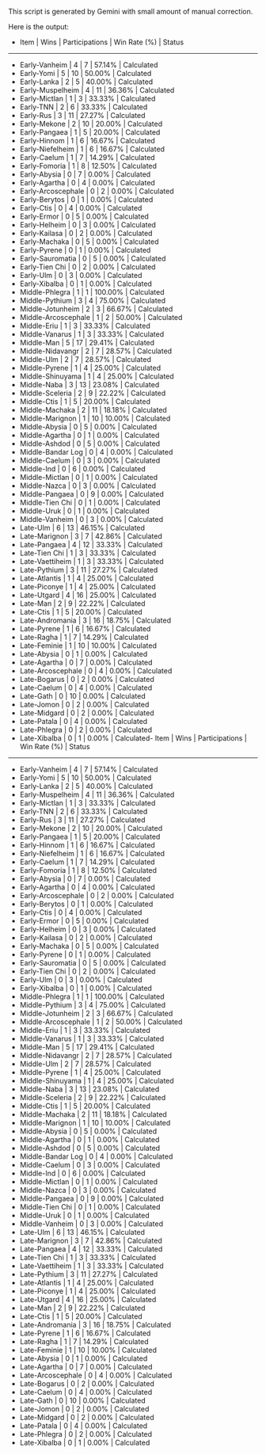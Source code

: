 This script is generated by Gemini with small amount of manual correction.

Here is the output:
- Item                      |  Wins | Participations | Win Rate (%) | Status
---------------------------------------------------------------------------
- Early-Vanheim             |     4 |              7 |       57.14% | Calculated
- Early-Yomi                |     5 |             10 |       50.00% | Calculated
- Early-Lanka               |     2 |              5 |       40.00% | Calculated
- Early-Muspelheim          |     4 |             11 |       36.36% | Calculated
- Early-Mictlan             |     1 |              3 |       33.33% | Calculated
- Early-TNN                 |     2 |              6 |       33.33% | Calculated
- Early-Rus                 |     3 |             11 |       27.27% | Calculated
- Early-Mekone              |     2 |             10 |       20.00% | Calculated
- Early-Pangaea             |     1 |              5 |       20.00% | Calculated
- Early-Hinnom              |     1 |              6 |       16.67% | Calculated
- Early-Niefelheim          |     1 |              6 |       16.67% | Calculated
- Early-Caelum              |     1 |              7 |       14.29% | Calculated
- Early-Fomoria             |     1 |              8 |       12.50% | Calculated
- Early-Abysia              |     0 |              7 |        0.00% | Calculated
- Early-Agartha             |     0 |              4 |        0.00% | Calculated
- Early-Arcoscephale        |     0 |              2 |        0.00% | Calculated
- Early-Berytos             |     0 |              1 |        0.00% | Calculated
- Early-Ctis                |     0 |              4 |        0.00% | Calculated
- Early-Ermor               |     0 |              5 |        0.00% | Calculated
- Early-Helheim             |     0 |              3 |        0.00% | Calculated
- Early-Kailasa             |     0 |              2 |        0.00% | Calculated
- Early-Machaka             |     0 |              5 |        0.00% | Calculated
- Early-Pyrene              |     0 |              1 |        0.00% | Calculated
- Early-Sauromatia          |     0 |              5 |        0.00% | Calculated
- Early-Tien Chi            |     0 |              2 |        0.00% | Calculated
- Early-Ulm                 |     0 |              3 |        0.00% | Calculated
- Early-Xibalba             |     0 |              1 |        0.00% | Calculated
- Middle-Phlegra            |     1 |              1 |      100.00% | Calculated
- Middle-Pythium            |     3 |              4 |       75.00% | Calculated
- Middle-Jotunheim          |     2 |              3 |       66.67% | Calculated
- Middle-Arcoscephale       |     1 |              2 |       50.00% | Calculated
- Middle-Eriu               |     1 |              3 |       33.33% | Calculated
- Middle-Vanarus            |     1 |              3 |       33.33% | Calculated
- Middle-Man                |     5 |             17 |       29.41% | Calculated
- Middle-Nidavangr          |     2 |              7 |       28.57% | Calculated
- Middle-Ulm                |     2 |              7 |       28.57% | Calculated
- Middle-Pyrene             |     1 |              4 |       25.00% | Calculated
- Middle-Shinuyama          |     1 |              4 |       25.00% | Calculated
- Middle-Naba               |     3 |             13 |       23.08% | Calculated
- Middle-Sceleria           |     2 |              9 |       22.22% | Calculated
- Middle-Ctis               |     1 |              5 |       20.00% | Calculated
- Middle-Machaka            |     2 |             11 |       18.18% | Calculated
- Middle-Marignon           |     1 |             10 |       10.00% | Calculated
- Middle-Abysia             |     0 |              5 |        0.00% | Calculated
- Middle-Agartha            |     0 |              1 |        0.00% | Calculated
- Middle-Ashdod             |     0 |              5 |        0.00% | Calculated
- Middle-Bandar Log         |     0 |              4 |        0.00% | Calculated
- Middle-Caelum             |     0 |              3 |        0.00% | Calculated
- Middle-Ind                |     0 |              6 |        0.00% | Calculated
- Middle-Mictlan            |     0 |              1 |        0.00% | Calculated
- Middle-Nazca              |     0 |              3 |        0.00% | Calculated
- Middle-Pangaea            |     0 |              9 |        0.00% | Calculated
- Middle-Tien Chi           |     0 |              1 |        0.00% | Calculated
- Middle-Uruk               |     0 |              1 |        0.00% | Calculated
- Middle-Vanheim            |     0 |              3 |        0.00% | Calculated
- Late-Ulm                  |     6 |             13 |       46.15% | Calculated
- Late-Marignon             |     3 |              7 |       42.86% | Calculated
- Late-Pangaea              |     4 |             12 |       33.33% | Calculated
- Late-Tien Chi             |     1 |              3 |       33.33% | Calculated
- Late-Vaettiheim           |     1 |              3 |       33.33% | Calculated
- Late-Pythium              |     3 |             11 |       27.27% | Calculated
- Late-Atlantis             |     1 |              4 |       25.00% | Calculated
- Late-Piconye              |     1 |              4 |       25.00% | Calculated
- Late-Utgard               |     4 |             16 |       25.00% | Calculated
- Late-Man                  |     2 |              9 |       22.22% | Calculated
- Late-Ctis                 |     1 |              5 |       20.00% | Calculated
- Late-Andromania           |     3 |             16 |       18.75% | Calculated
- Late-Pyrene               |     1 |              6 |       16.67% | Calculated
- Late-Ragha                |     1 |              7 |       14.29% | Calculated
- Late-Feminie              |     1 |             10 |       10.00% | Calculated
- Late-Abysia               |     0 |              1 |        0.00% | Calculated
- Late-Agartha              |     0 |              7 |        0.00% | Calculated
- Late-Arcoscephale         |     0 |              4 |        0.00% | Calculated
- Late-Bogarus              |     0 |              2 |        0.00% | Calculated
- Late-Caelum               |     0 |              4 |        0.00% | Calculated
- Late-Gath                 |     0 |             10 |        0.00% | Calculated
- Late-Jomon                |     0 |              2 |        0.00% | Calculated
- Late-Midgard              |     0 |              2 |        0.00% | Calculated
- Late-Patala               |     0 |              4 |        0.00% | Calculated
- Late-Phlegra              |     0 |              2 |        0.00% | Calculated
- Late-Xibalba              |     0 |              1 |        0.00% | Calculated- Item                      |  Wins | Participations | Win Rate (%) | Status
---------------------------------------------------------------------------
- Early-Vanheim             |     4 |              7 |       57.14% | Calculated
- Early-Yomi                |     5 |             10 |       50.00% | Calculated
- Early-Lanka               |     2 |              5 |       40.00% | Calculated
- Early-Muspelheim          |     4 |             11 |       36.36% | Calculated
- Early-Mictlan             |     1 |              3 |       33.33% | Calculated
- Early-TNN                 |     2 |              6 |       33.33% | Calculated
- Early-Rus                 |     3 |             11 |       27.27% | Calculated
- Early-Mekone              |     2 |             10 |       20.00% | Calculated
- Early-Pangaea             |     1 |              5 |       20.00% | Calculated
- Early-Hinnom              |     1 |              6 |       16.67% | Calculated
- Early-Niefelheim          |     1 |              6 |       16.67% | Calculated
- Early-Caelum              |     1 |              7 |       14.29% | Calculated
- Early-Fomoria             |     1 |              8 |       12.50% | Calculated
- Early-Abysia              |     0 |              7 |        0.00% | Calculated
- Early-Agartha             |     0 |              4 |        0.00% | Calculated
- Early-Arcoscephale        |     0 |              2 |        0.00% | Calculated
- Early-Berytos             |     0 |              1 |        0.00% | Calculated
- Early-Ctis                |     0 |              4 |        0.00% | Calculated
- Early-Ermor               |     0 |              5 |        0.00% | Calculated
- Early-Helheim             |     0 |              3 |        0.00% | Calculated
- Early-Kailasa             |     0 |              2 |        0.00% | Calculated
- Early-Machaka             |     0 |              5 |        0.00% | Calculated
- Early-Pyrene              |     0 |              1 |        0.00% | Calculated
- Early-Sauromatia          |     0 |              5 |        0.00% | Calculated
- Early-Tien Chi            |     0 |              2 |        0.00% | Calculated
- Early-Ulm                 |     0 |              3 |        0.00% | Calculated
- Early-Xibalba             |     0 |              1 |        0.00% | Calculated
- Middle-Phlegra            |     1 |              1 |      100.00% | Calculated
- Middle-Pythium            |     3 |              4 |       75.00% | Calculated
- Middle-Jotunheim          |     2 |              3 |       66.67% | Calculated
- Middle-Arcoscephale       |     1 |              2 |       50.00% | Calculated
- Middle-Eriu               |     1 |              3 |       33.33% | Calculated
- Middle-Vanarus            |     1 |              3 |       33.33% | Calculated
- Middle-Man                |     5 |             17 |       29.41% | Calculated
- Middle-Nidavangr          |     2 |              7 |       28.57% | Calculated
- Middle-Ulm                |     2 |              7 |       28.57% | Calculated
- Middle-Pyrene             |     1 |              4 |       25.00% | Calculated
- Middle-Shinuyama          |     1 |              4 |       25.00% | Calculated
- Middle-Naba               |     3 |             13 |       23.08% | Calculated
- Middle-Sceleria           |     2 |              9 |       22.22% | Calculated
- Middle-Ctis               |     1 |              5 |       20.00% | Calculated
- Middle-Machaka            |     2 |             11 |       18.18% | Calculated
- Middle-Marignon           |     1 |             10 |       10.00% | Calculated
- Middle-Abysia             |     0 |              5 |        0.00% | Calculated
- Middle-Agartha            |     0 |              1 |        0.00% | Calculated
- Middle-Ashdod             |     0 |              5 |        0.00% | Calculated
- Middle-Bandar Log         |     0 |              4 |        0.00% | Calculated
- Middle-Caelum             |     0 |              3 |        0.00% | Calculated
- Middle-Ind                |     0 |              6 |        0.00% | Calculated
- Middle-Mictlan            |     0 |              1 |        0.00% | Calculated
- Middle-Nazca              |     0 |              3 |        0.00% | Calculated
- Middle-Pangaea            |     0 |              9 |        0.00% | Calculated
- Middle-Tien Chi           |     0 |              1 |        0.00% | Calculated
- Middle-Uruk               |     0 |              1 |        0.00% | Calculated
- Middle-Vanheim            |     0 |              3 |        0.00% | Calculated
- Late-Ulm                  |     6 |             13 |       46.15% | Calculated
- Late-Marignon             |     3 |              7 |       42.86% | Calculated
- Late-Pangaea              |     4 |             12 |       33.33% | Calculated
- Late-Tien Chi             |     1 |              3 |       33.33% | Calculated
- Late-Vaettiheim           |     1 |              3 |       33.33% | Calculated
- Late-Pythium              |     3 |             11 |       27.27% | Calculated
- Late-Atlantis             |     1 |              4 |       25.00% | Calculated
- Late-Piconye              |     1 |              4 |       25.00% | Calculated
- Late-Utgard               |     4 |             16 |       25.00% | Calculated
- Late-Man                  |     2 |              9 |       22.22% | Calculated
- Late-Ctis                 |     1 |              5 |       20.00% | Calculated
- Late-Andromania           |     3 |             16 |       18.75% | Calculated
- Late-Pyrene               |     1 |              6 |       16.67% | Calculated
- Late-Ragha                |     1 |              7 |       14.29% | Calculated
- Late-Feminie              |     1 |             10 |       10.00% | Calculated
- Late-Abysia               |     0 |              1 |        0.00% | Calculated
- Late-Agartha              |     0 |              7 |        0.00% | Calculated
- Late-Arcoscephale         |     0 |              4 |        0.00% | Calculated
- Late-Bogarus              |     0 |              2 |        0.00% | Calculated
- Late-Caelum               |     0 |              4 |        0.00% | Calculated
- Late-Gath                 |     0 |             10 |        0.00% | Calculated
- Late-Jomon                |     0 |              2 |        0.00% | Calculated
- Late-Midgard              |     0 |              2 |        0.00% | Calculated
- Late-Patala               |     0 |              4 |        0.00% | Calculated
- Late-Phlegra              |     0 |              2 |        0.00% | Calculated
- Late-Xibalba              |     0 |              1 |        0.00% | Calculated

